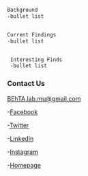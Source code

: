 ```markdown
Background
-bullet list


Current Findings
-bullet list


 Interesting Finds
 -bullet list
```



### Contact Us
BEhTA.lab.mu@gmail.com

-[Facebook](https://www.facebook.com/Behta-Lab-335215267116719/?modal=admin_todo_tour)

-[Twitter](https://twitter.com/BEhTA_Lab)

-[Linkedin]()

-[Instagram](https://www.instagram.com/behta_lab/)

-[Homepage](https://behta.github.io/BEhTA.Lab/)
